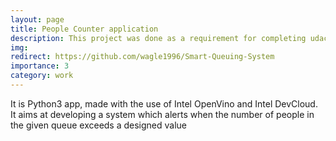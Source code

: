 ```yaml
---
layout: page
title: People Counter application 
description: This project was done as a requirement for completing udacity nano degree course
img: 
redirect: https://github.com/wagle1996/Smart-Queuing-System
importance: 3
category: work
---
```


It is Python3 app, made with the use of Intel OpenVino and Intel DevCloud. It aims at developing a system which alerts when the number of people in the given queue exceeds a designed value